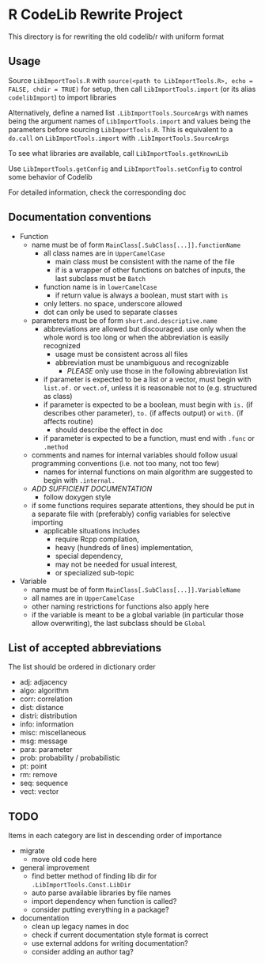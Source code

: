 # R CodeLib Rewrite Project

This directory is for rewriting the old codelib/r with uniform format

## Usage

Source `LibImportTools.R` with `source(<path to LibImportTools.R>, echo = FALSE, chdir = TRUE)` for setup, then call `LibImportTools.import` (or its alias `codelibImport`) to import libraries

Alternatively, define a named list `.LibImportTools.SourceArgs` with names being the argument names of `LibImportTools.import` and values being the parameters before sourcing `LibImportTools.R`. This is equivalent to a `do.call` on `LibImportTools.import` with `.LibImportTools.SourceArgs`

To see what libraries are available, call `LibImportTools.getKnownLib`

Use `LibImportTools.getConfig` and `LibImportTools.setConfig` to control some behavior of Codelib

For detailed information, check the corresponding doc

## Documentation conventions

* Function
    * name must be of form `MainClass[.SubClass[...]].functionName`
        * all class names are in `UpperCamelCase`
            * main class must be consistent with the name of the file
            * if is a wrapper of other functions on batches of inputs, the last subclass must be `Batch`
        * function name is in `lowerCamelCase`
            * if return value is always a boolean, must start with `is`
        * only letters. no space, underscore allowed
        * dot can only be used to separate classes
    * parameters must be of form `short.and.descriptive.name`
        * abbreviations are allowed but discouraged. use only when the whole word is too long or when the abbreviation is easily recognized
            * usage must be consistent across all files
            * abbreviation must be unambiguous and recognizable
                * *PLEASE* only use those in the following abbreviation list
        * if parameter is expected to be a list or a vector, must begin with `list.of.` or `vect.of`, unless it is reasonable not to (e.g. structured as class)
        * if parameter is expected to be a boolean, must begin with `is.` (if describes other parameter), `to.` (if affects output) or `with.` (if affects routine)
            * should describe the effect in doc
        * if parameter is expected to be a function, must end with `.func` or `.method`
    * comments and names for internal variables should follow usual programming conventions (i.e. not too many, not too few)
        * names for internal functions on main algorithm are suggested to begin with `.internal.`
    * *ADD SUFFICIENT DOCUMENTATION*
        * follow doxygen style
    * if some functions requires separate attentions, they should be put in a separate file with (preferably) config variables for selective importing
        * applicable situations includes
            * require Rcpp compilation,
            * heavy (hundreds of lines) implementation,
            * special dependency,
            * may not be needed for usual interest,
            * or specialized sub-topic
* Variable
    * name must be of form `MainClass[.SubClass[...]].VariableName`
    * all names are in `UpperCamelCase`
    * other naming restrictions for functions also apply here
    * if the variable is meant to be a global variable (in particular those allow overwriting), the last subclass should be `Global`

## List of accepted abbreviations

The list should be ordered in dictionary order

* adj: adjacency
* algo: algorithm
* corr: correlation
* dist: distance
* distri: distribution
* info: information
* misc: miscellaneous
* msg: message
* para: parameter
* prob: probability / probabilistic
* pt: point
* rm: remove
* seq: sequence
* vect: vector

## TODO

Items in each category are list in descending order of importance

* migrate
    * move old code here
* general improvement
    * find better method of finding lib dir for `.LibImportTools.Const.LibDir`
    * auto parse available libraries by file names
    * import dependency when function is called?
    * consider putting everything in a package?
* documentation
    * clean up legacy names in doc
    * check if current documentation style format is correct
    * use external addons for writing documentation?
    * consider adding an author tag?
